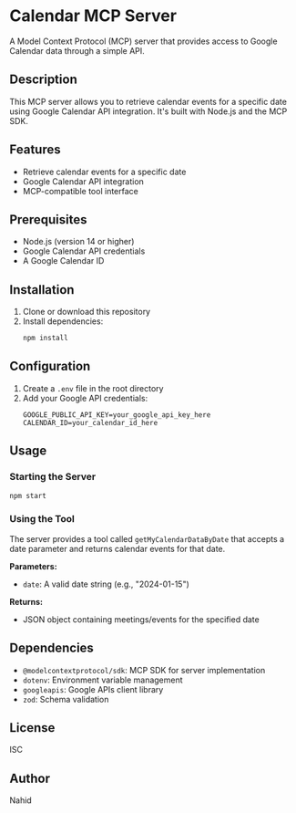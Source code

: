 # Calendar MCP Server

A Model Context Protocol (MCP) server that provides access to Google Calendar data through a simple API.

## Description

This MCP server allows you to retrieve calendar events for a specific date using Google Calendar API integration. It's built with Node.js and the MCP SDK.

## Features

- Retrieve calendar events for a specific date
- Google Calendar API integration
- MCP-compatible tool interface

## Prerequisites

- Node.js (version 14 or higher)
- Google Calendar API credentials
- A Google Calendar ID

## Installation

1. Clone or download this repository
2. Install dependencies:
   ```bash
   npm install
   ```

## Configuration

1. Create a `.env` file in the root directory
2. Add your Google API credentials:
   ```
   GOOGLE_PUBLIC_API_KEY=your_google_api_key_here
   CALENDAR_ID=your_calendar_id_here
   ```

## Usage

### Starting the Server

```bash
npm start
```

### Using the Tool

The server provides a tool called `getMyCalendarDataByDate` that accepts a date parameter and returns calendar events for that date.

**Parameters:**
- `date`: A valid date string (e.g., "2024-01-15")

**Returns:**
- JSON object containing meetings/events for the specified date

## Dependencies

- `@modelcontextprotocol/sdk`: MCP SDK for server implementation
- `dotenv`: Environment variable management
- `googleapis`: Google APIs client library
- `zod`: Schema validation

## License

ISC

## Author

Nahid 